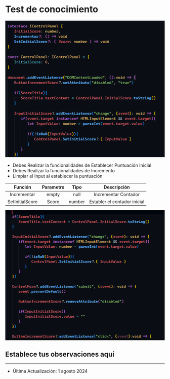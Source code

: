 # Test de conocimiento

![PrimerCaptura](./public/Captura1.png)

- Debes Realizar la funcionalidades de Establecer Puntuación Inicial
- Debes Realizar la funcionalidades de Incremento
- Limpiar el Input al establecer la puntuación

|      Función     | Parametro |  Tipo  |          Descripción        |
|:----------------:|:---------:|:------:|:---------------------------:|
|    Incrementar   |   empty   |  null  | Incrementar Contador        |
|  SetInitialScore |   Score   | number | Establer el contador inicial|

![SegundaCaptura](./public/Captura2.png)

## Establece tus observaciones aquí

---

- Última Actualización: 1 agosto 2024
